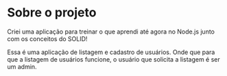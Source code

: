 # Sobre o projeto
Criei uma aplicação para treinar o que aprendi até agora no Node.js junto com os conceitos do SOLID!

Essa é uma aplicação de listagem e cadastro de usuários.
Onde que para que a listagem de usuários funcione, o usuário que solicita a listagem é ser um admin.